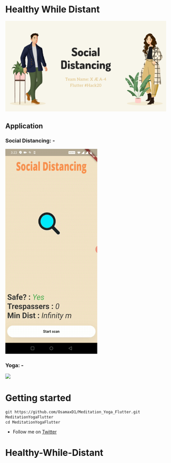 # Healthy While Distant
![](images/SD.png)

## Application
### Social Distancing: -
![](images/socialDistancing.gif)
### Yoga: -
![](images/Yoga.gif)

# Getting started
```
git https://github.com/OsamaxD1/Meditation_Yoga_Flutter.git MeditationYogaFlutter
cd MeditationYogaFlutter
```


* Follow me on [Twitter](https://twitter.com/whatosama) 

# Healthy-While-Distant
